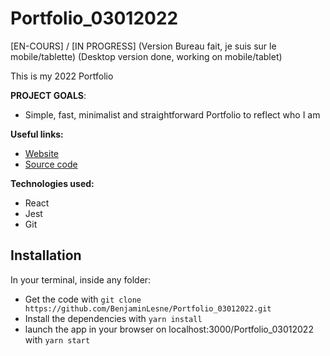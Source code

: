 # Portfolio_03012022

[EN-COURS] / [IN PROGRESS]
(Version Bureau fait, je suis sur le mobile/tablette)
(Desktop version done, working on mobile/tablet)

This is my 2022 Portfolio

**PROJECT GOALS**:

- Simple, fast, minimalist and straightforward Portfolio to reflect who I am

**Useful links:**

- [Website](https://benjaminlesne.github.io/Portfolio_03012022/)
- [Source code](https://github.com/BenjaminLesne/Portfolio_03012022)

**Technologies used:**

- React
- Jest
- Git

## Installation

In your terminal, inside any folder:

- Get the code with ```git clone https://github.com/BenjaminLesne/Portfolio_03012022.git```
- Install the dependencies with ```yarn install```
- launch the app in your browser on localhost:3000/Portfolio_03012022 with ```yarn start```

